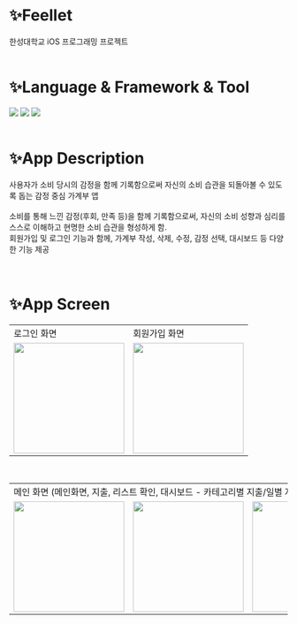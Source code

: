 # ✨Feellet
한성대학교 iOS 프로그래밍 프로젝트  
<br>

# ✨Language & Framework & Tool
<img src="https://img.shields.io/badge/Swift-FA7343?style=for-the-badge&logo=swift&logoColor=white">
<img src="https://img.shields.io/badge/Xcode-147EFB?style=for-the-badge&logo=xcode&logoColor=white">
<img src="https://img.shields.io/badge/Firebase-FFCA28?style=for-the-badge&logo=firebase&logoColor=white">
<br><br>

# ✨App Description
사용자가 소비 당시의 감정을 함께 기록함으로써 자신의 소비 습관을 되돌아볼 수 있도록 돕는 감정 중심 가계부 앱  
<br>
소비를 통해 느낀 감정(후회, 만족 등)을 함께 기록함으로써, 자신의 소비 성향과 심리를 스스로 이해하고 현명한 소비 습관을 형성하게 함.  
회원가입 및 로그인 기능과 함께, 가계부 작성, 삭제, 수정, 감정 선택, 대시보드 등 다양한 기능 제공  
<br><br>

# ✨App Screen
<table>
  <tr>
    <td>로그인 화면</td>
    <td>회원가입 화면</td>
  </tr>
  <tr>
    <td><img width="200" src="https://github.com/user-attachments/assets/303b8bc9-d490-4c76-93af-0dcde9ccbda5"></td>
    <td><img width="200" src="https://github.com/user-attachments/assets/e340dfcc-b98b-422c-88ec-5143b97eb86a"></td>
  </tr>
</table>
<br>

<table>
  <tr>
    <td colspan="5">
      메인 화면 (메인화면, 지출, 리스트 확인, 대시보드 - 카테고리별 지출/일별 지출 추이/감정별 지출/감정별 코멘트)
    </td>
  </tr>
  <tr>
    <td><img width="200" src="https://github.com/user-attachments/assets/173fe50c-18a4-455a-9aed-b202771b64b1"></td>
    <td><img width="200" src="https://github.com/user-attachments/assets/d93b98eb-fe5c-4bff-890d-c5e468fb3050"></td>
    <td><img width="200" src="https://github.com/user-attachments/assets/2936d31d-4fb4-42ca-9df9-048646b92c19"></td>
    <td><img width="200" src="https://github.com/user-attachments/assets/8e0d1928-8f65-4613-81f5-4a404ceeb430"></td>
    <td><img width="200" src="https://github.com/user-attachments/assets/cceadc4f-040e-4400-a302-de673263f939"></td>
  </tr>
</table>
